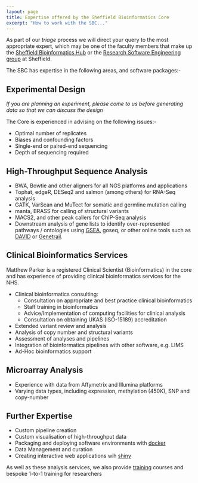 ```yaml
---
layout: page
title: Expertise offered by the Sheffield Bioinformatics Core
excerpt: "How to work with the SBC..."
---
```


As part of our *triage* process we will direct your query to the most appropriate expert, which may be one of the faculty members that make up the [Sheffield Bioinformatics Hub](https://bioinformatics.group.shef.ac.uk/) or the [Research Software Engineering group](https://rse.shef.ac.uk/) at Sheffield.

The SBC has expertise in the following areas, and software packages:-

## Experimental Design

*If you are planning an experiment, please come to us before generating data so that we can discuss the design* 

The Core is experienced in advising on the following issues:-

- Optimal number of replicates
- Biases and confounding factors
- Single-end or paired-end sequencing
- Depth of sequencing required

## High-Throughput Sequence Analysis

- BWA, Bowtie and other aligners for all NGS platforms and applications
- Tophat, edgeR, DESeq2 and salmon (among others) for RNA-Seq analysis
- GATK, VarScan and MuTect for somatic and germline mutation calling
- manta, BRASS for calling of structural variants
- MACS2, and other peak callers for ChIP-Seq analysis
- Downstream analysis of gene lists to identify over-represented pathways / ontologies using [GSEA](http://software.broadinstitute.org/gsea/index.jsp), goseq, or other online tools such as [DAVID](https://david.ncifcrf.gov/) or [Genetrail](https://genetrail2.bioinf.uni-sb.de/).

## Clinical Bioinformatics Services

Matthew Parker is a registered Clinical Scientist (Bioinformatics) in the core and has experience of providing clinical bioinformatics services for the NHS. 

- Clinical bioinformatics consulting:
  - Consultation on appropriate and best practice clinical bioinformatics
  - Staff training in bioinformatics
  - Advice/Implementation of computing facilities for clinical analysis
  - Consultation on obtaining UKAS (ISO-15189) accreditation
- Extended variant review and analysis
- Analysis of copy number and structural variants
- Assessment of analyses and pipelines
- Integration of bioinformatics pipelines with other software, e.g. LIMS
- Ad-Hoc bioinformatics support

## Microarray Analysis

- Experience with data from Affymetrix and Illumina platforms
- Varying data types, including expression, methylation (450K), SNP and copy-number

## Further Expertise

- Custom pipeline creation
- Custom visualisation of high-throughput data
- Packaging and deploying software environments with [docker](https://www.docker.com/)
- Data Management and curation
- Creating interactive web applications wih [shiny](https://shiny.rstudio.com/)

As well as these analysis services, we also provide [training](../training) courses and bespoke 1-to-1 training for researchers


